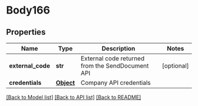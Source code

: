 # Body166

## Properties
Name | Type | Description | Notes
------------ | ------------- | ------------- | -------------
**external_code** | **str** | External code returned from the SendDocument API | [optional] 
**credentials** | [**Object**](Object.md) | Company API credentials | 

[[Back to Model list]](../README.md#documentation-for-models) [[Back to API list]](../README.md#documentation-for-api-endpoints) [[Back to README]](../README.md)


